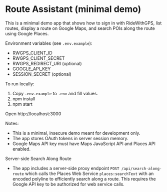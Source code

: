 # Route Assistant (minimal demo)

This is a minimal demo app that shows how to sign in with RideWithGPS, list routes, display a route on Google Maps, and search POIs along the route using Google Places.

Environment variables (see `.env.example`):
- RWGPS_CLIENT_ID
- RWGPS_CLIENT_SECRET
- RWGPS_REDIRECT_URI (optional)
- GOOGLE_API_KEY
- SESSION_SECRET (optional)

To run locally:
1. Copy `.env.example` to `.env` and fill values.
2. npm install
3. npm start

Open http://localhost:3000

Notes:
- This is a minimal, insecure demo meant for development only.
- The app stores OAuth tokens in server session memory.
- Google Maps API key must have Maps JavaScript API and Places API enabled.

Server-side Search Along Route

- The app includes a server-side proxy endpoint `POST /api/search-along-route` which calls the Places Web Service `places:searchText` with an encoded polyline to efficiently search along a route. This requires the Google API key to be authorized for web service calls.

